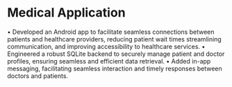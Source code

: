 <h1>Medical Application</h1>

<p>• Developed an Android app to facilitate seamless connections between patients and healthcare providers, reducing
patient wait times streamlining communication, and improving accessibility to healthcare services.
• Engineered a robust SQLite backend to securely manage patient and doctor profiles, ensuring seamless and efficient
data retrieval.
• Added in-app messaging, facilitating seamless interaction and timely responses between doctors and patients.
</p>
